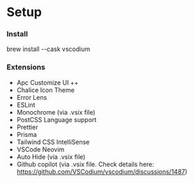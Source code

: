 # Setup

### Install
brew install --cask vscodium


### Extensions
- Apc Customize UI ++
- Chalice Icon Theme
- Error Lens
- ESLint
- Monochrome (via .vsix file)
- PostCSS Language support
- Prettier
- Prisma
- Tailwind CSS IntelliSense
- VSCode Neovim
- Auto Hide (via .vsix file)
- Github copilot (via .vsix file. Check details here: https://github.com/VSCodium/vscodium/discussions/1487)

